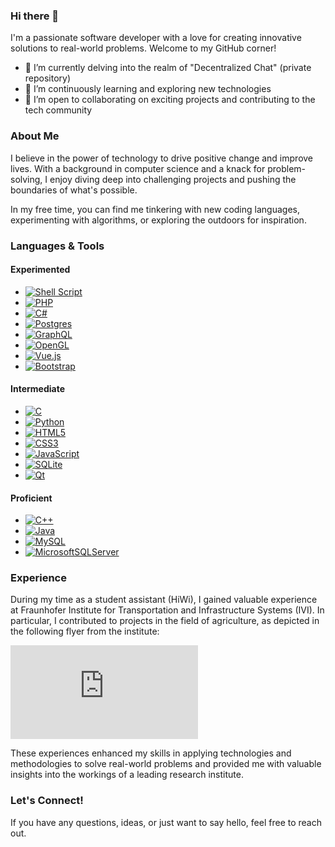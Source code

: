 ### Hi there 👋

I'm a passionate software developer with a love for creating innovative solutions to real-world problems. Welcome to my GitHub corner!

- 🔭 I’m currently delving into the realm of "Decentralized Chat" (private repository)
- 🌱 I’m continuously learning and exploring new technologies
- 👯 I’m open to collaborating on exciting projects and contributing to the tech community

### About Me

I believe in the power of technology to drive positive change and improve lives. With a background in computer science and a knack for problem-solving, I enjoy diving deep into challenging projects and pushing the boundaries of what's possible.

In my free time, you can find me tinkering with new coding languages, experimenting with algorithms, or exploring the outdoors for inspiration.

### Languages & Tools

#### Experimented
- [![Shell Script](https://img.shields.io/badge/shell_script-%23121011.svg?style=for-the-badge&logo=gnu-bash&logoColor=white)](https://github.com/AxdeExpe)
- [![PHP](https://img.shields.io/badge/php-%23777BB4.svg?style=for-the-badge&logo=php&logoColor=white)](https://github.com/AxdeExpe)
- [![C#](https://img.shields.io/badge/c%23-%23239120.svg?style=for-the-badge&logo=csharp&logoColor=white)](https://github.com/AxdeExpe)
- [![Postgres](https://img.shields.io/badge/postgres-%23316192.svg?style=for-the-badge&logo=postgresql&logoColor=white)](https://github.com/AxdeExpe)
- [![GraphQL](https://img.shields.io/badge/-GraphQL-E10098?style=for-the-badge&logo=graphql&logoColor=white)](https://github.com/AxdeExpe)
- [![OpenGL](https://img.shields.io/badge/OpenGL-%23FFFFFF.svg?style=for-the-badge&logo=opengl)](https://github.com/AxdeExpe)
- [![Vue.js](https://img.shields.io/badge/vuejs-%2335495e.svg?style=for-the-badge&logo=vuedotjs&logoColor=%234FC08D)](https://github.com/AxdeExpe)
- [![Bootstrap](https://img.shields.io/badge/bootstrap-%238511FA.svg?style=for-the-badge&logo=bootstrap&logoColor=white)](https://github.com/AxdeExpe)





#### Intermediate
- [![C](https://img.shields.io/badge/c-%2300599C.svg?style=for-the-badge&logo=c&logoColor=white)](https://github.com/AxdeExpe)
- [![Python](https://img.shields.io/badge/python-3670A0?style=for-the-badge&logo=python&logoColor=ffdd54)](https://github.com/AxdeExpe)
- [![HTML5](https://img.shields.io/badge/html5-%23E34F26.svg?style=for-the-badge&logo=html5&logoColor=white)](https://github.com/AxdeExpe)
- [![CSS3](https://img.shields.io/badge/css3-%231572B6.svg?style=for-the-badge&logo=css3&logoColor=white)](https://github.com/AxdeExpe)
- [![JavaScript](https://img.shields.io/badge/javascript-%23323330.svg?style=for-the-badge&logo=javascript&logoColor=%23F7DF1E)](https://github.com/AxdeExpe)
- [![SQLite](https://img.shields.io/badge/sqlite-%2307405e.svg?style=for-the-badge&logo=sqlite&logoColor=white)](https://github.com/AxdeExpe)
- [![Qt](https://img.shields.io/badge/Qt-%23217346.svg?style=for-the-badge&logo=Qt&logoColor=white)](https://github.com/AxdeExpe)



#### Proficient
- [![C++](https://img.shields.io/badge/c++-%2300599C.svg?style=for-the-badge&logo=c%2B%2B&logoColor=white)](https://github.com/AxdeExpe)
- [![Java](https://img.shields.io/badge/java-%23ED8B00.svg?style=for-the-badge&logo=openjdk&logoColor=white)](https://github.com/AxdeExpe)
- [![MySQL](https://img.shields.io/badge/mysql-4479A1.svg?style=for-the-badge&logo=mysql&logoColor=white)](https://github.com/AxdeExpe)
- [![MicrosoftSQLServer](https://img.shields.io/badge/Microsoft%20SQL%20Server-CC2927?style=for-the-badge&logo=microsoft%20sql%20server&logoColor=white)](https://github.com/AxdeExpe)







### Experience

During my time as a student assistant (HiWi), I gained valuable experience at Fraunhofer Institute for Transportation and Infrastructure Systems (IVI). In particular, I contributed to projects in the field of agriculture, as depicted in the following flyer from the institute:

[![Fraunhofer IVI Flyer](https://www.ivi.fraunhofer.de/content/dam/ivi/de/dokumente/flyer/FL_Hely_OS_Landwirtschaft_web.pdf)](https://www.ivi.fraunhofer.de/content/dam/ivi/de/dokumente/flyer/FL_Hely_OS_Landwirtschaft_web.pdf)

These experiences enhanced my skills in applying technologies and methodologies to solve real-world problems and provided me with valuable insights into the workings of a leading research institute.




### Let's Connect!

If you have any questions, ideas, or just want to say hello, feel free to reach out.
